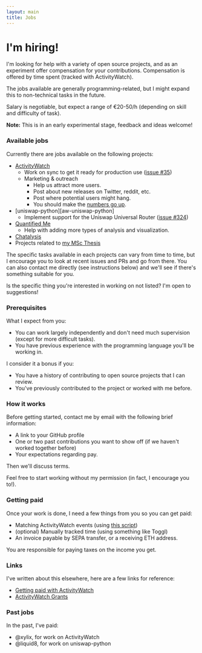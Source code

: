 ```yaml
---
layout: main
title: Jobs
---
```


# I'm hiring!

I'm looking for help with a variety of open source projects, and as an experiment offer compensation for your contributions. Compensation is offered by time spent (tracked with ActivityWatch). 

The jobs available are generally programming-related, but I might expand this to non-technical tasks in the future.

Salary is negotiable, but expect a range of €20-50/h (depending on skill and difficulty of task).

**Note:** This is in an early experimental stage, feedback and ideas welcome!


### Available jobs

Currently there are jobs available on the following projects:

- [ActivityWatch][gh-aw]
  - Work on sync to get it ready for production use ([issue #35][gh-sync])
  - Marketing & outreach
    - Help us attract more users.
    - Post about new releases on Twitter, reddit, etc.
    - Post where potential users might hang.
    - You should make the [numbers go up][aw-stats].
- [uniswap-python][aw-uniswap-python]
  - Implement support for the Uniswap Universal Router ([issue #324](https://github.com/uniswap-python/uniswap-python/issues/324))
- [Quantified Me]()
  - Help with adding more types of analysis and visualization.
- [Chatalysis][gh-chatalysis]
- Projects related to [my MSc Thesis][gh-thesis]

The specific tasks available in each projects can vary from time to time, but I encourage you to look at recent issues and PRs and go from there. You can also contact me directly (see instructions below) and we'll see if there's something suitable for you.

Is the specific thing you're interested in working on not listed? I'm open to suggestions!

[gh-aw]: https://github.com/ActivityWatch/activitywatch
[gh-chatalysis]: https://github.com/ErikBjare/chatalysis
[gh-thesis]: https://github.com/ErikBjare/thesis
[gh-sync]: https://github.com/ActivityWatch/activitywatch/issues/35
[gh-uniswap-python]: https://github.com/uniswap-python/uniswap-python
[aw-stats]: https://activitywatch.net/stats/


### Prerequisites

What I expect from you:

 - You can work largely independently and don't need much supervision (except for more difficult tasks).
 - You have previous experience with the programming language you'll be working in.

I consider it a bonus if you:

 - You have a history of contributing to open source projects that I can review.
 - You've previously contributed to the project or worked with me before.


### How it works

Before getting started, contact me by email with the following brief information:

 - A link to your GitHub profile
 - One or two past contributions you want to show off (if we haven't worked together before)
 - Your expectations regarding pay.

Then we'll discuss terms. 

Feel free to start working without my permission (in fact, I encourage you to!).


### Getting paid

Once your work is done, I need a few things from you so you can get paid:

 - Matching ActivityWatch events (using [this script](https://github.com/ActivityWatch/aw-client/blob/master/examples/working_hours.py))
 - (optional) Manually tracked time (using something like Toggl)
 - An invoice payable by SEPA transfer, or a receiving ETH address.

You are responsible for paying taxes on the income you get.


### Links

I've written about this elsewhere, here are a few links for reference:

 - [Getting paid with ActivityWatch](https://forum.activitywatch.net/t/getting-paid-with-activitywatch/986)
 - [ActivityWatch Grants](https://github.com/ActivityWatch/activitywatch/issues/458)


### Past jobs

In the past, I've paid:

 - @xylix, for work on ActivityWatch
 - @liquid8, for work on uniswap-python
